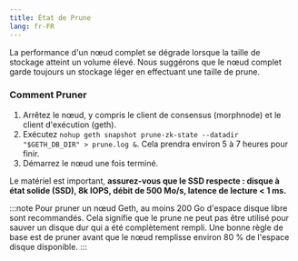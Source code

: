 ```yaml
---
title: État de Prune
lang: fr-FR
---
```


La performance d'un nœud complet se dégrade lorsque la taille de stockage atteint un volume élevé. Nous suggérons que le nœud complet garde toujours un stockage léger en effectuant une taille de prune.

### Comment Pruner

1. Arrêtez le nœud, y compris le client de consensus (morphnode) et le client d'exécution (geth).
2. Exécutez ```nohup geth snapshot prune-zk-state --datadir "$GETH_DB_DIR" > prune.log &```. Cela prendra environ 5 à 7 heures pour finir.
3. Démarrez le nœud une fois terminé.

Le matériel est important, **assurez-vous que le SSD respecte : disque à état solide (SSD), 8k IOPS, débit de 500 Mo/s, latence de lecture < 1 ms.**

:::note
Pour pruner un nœud Geth, au moins 200 Go d'espace disque libre sont recommandés. Cela signifie que le prune ne peut pas être utilisé pour sauver un disque dur qui a été complètement rempli. Une bonne règle de base est de pruner avant que le nœud remplisse environ 80 % de l'espace disque disponible.
:::
